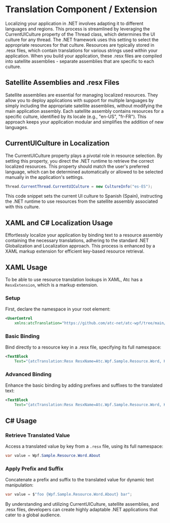 # Translation Component / Extension

Localizing your application in .NET involves adapting it to different languages and regions. This process is streamlined by leveraging the CurrentUICulture property of the Thread class, which determines the UI culture for any thread. The .NET framework uses this setting to select the appropriate resources for that culture. Resources are typically stored in .resx files, which contain translations for various strings used within your application. When you build your application, these .resx files are compiled into satellite assemblies - separate assemblies that are specific to each culture.

## Satellite Assemblies and .resx Files

Satellite assemblies are essential for managing localized resources. They allow you to deploy applications with support for multiple languages by simply including the appropriate satellite assemblies, without modifying the main application assembly. Each satellite assembly contains resources for a specific culture, identified by its locale (e.g., "en-US", "fr-FR"). This approach keeps your application modular and simplifies the addition of new languages.

## CurrentUICulture in Localization

The CurrentUICulture property plays a pivotal role in resource selection. By setting this property, you direct the .NET runtime to retrieve the correct localized resources. This property should match the user's preferred language, which can be determined automatically or allowed to be selected manually in the application's settings.

```csharp
Thread.CurrentThread.CurrentUICulture = new CultureInfo("es-ES");
```

This code snippet sets the current UI culture to Spanish (Spain), instructing the .NET runtime to use resources from the satellite assembly associated with this culture.

## XAML and C# Localization Usage

Effortlessly localize your application by binding text to a resource assembly containing the necessary translations, adhering to the standard .NET Globalization and Localization approach. This process is enhanced by a XAML markup extension for efficient key-based resource retrieval.

## XAML Usage

To be able to use resource translation lookups in XAML, 
Atc has a `ResxExtension`, which is a markup extension.

### Setup

First, declare the namespace in your root element:

```xml
<UserControl
    xmlns:atcTranslation="https://github.com/atc-net/atc-wpf/tree/main/schemas/translations">
```

### Basic Binding

Bind directly to a resource key in a .resx file, specifying its full namespace:

```xml
<TextBlock
    Text="{atcTranslation:Resx ResxName=Atc.Wpf.Sample.Resource.Word, Key=About}" />
```

### Advanced Binding

Enhance the basic binding by adding prefixes and suffixes to the translated text:

```xml
<TextBlock
    Text="{atcTranslation:Resx ResxName=Atc.Wpf.Sample.Resource.Word, Key=About, Prefix='foo', Suffix='bar'}" />
```

## C# Usage

### Retrieve Translated Value

Access a translated value by key from a `.resx` file, using its full namespace:

```csharp
var value = Wpf.Sample.Resource.Word.About
```

### Apply Prefix and Suffix

Concatenate a prefix and suffix to the translated value for dynamic text manipulation:

```csharp
var value = $"foo {Wpf.Sample.Resource.Word.About} bar";
```

By understanding and utilizing CurrentUICulture, satellite assemblies, and .resx files, 
developers can create highly adaptable .NET applications that cater to a global audience.
